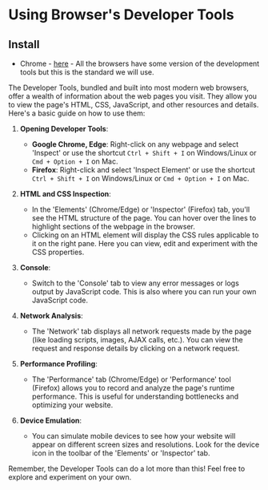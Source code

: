 # Using Browser's Developer Tools

## Install
* Chrome - [here](https://www.google.com/chrome/) - All the browsers have some version of the development tools but this is the standard we will use.

The Developer Tools, bundled and built into most modern web browsers, offer a wealth of information about the web pages you visit. They allow you to view the page's HTML, CSS, JavaScript, and other resources and details. Here's a basic guide on how to use them:

1. **Opening Developer Tools**:
    - **Google Chrome, Edge**: Right-click on any webpage and select 'Inspect' or use the shortcut `Ctrl + Shift + I` on Windows/Linux or `Cmd + Option + I` on Mac.
    - **Firefox**: Right-click and select 'Inspect Element' or use the shortcut `Ctrl + Shift + I` on Windows/Linux or `Cmd + Option + I` on Mac.

2. **HTML and CSS Inspection**:
    - In the 'Elements' (Chrome/Edge) or 'Inspector' (Firefox) tab, you'll see the HTML structure of the page. You can hover over the lines to highlight sections of the webpage in the browser.
    - Clicking on an HTML element will display the CSS rules applicable to it on the right pane. Here you can view, edit and experiment with the CSS properties.

3. **Console**:
    - Switch to the 'Console' tab to view any error messages or logs output by JavaScript code. This is also where you can run your own JavaScript code.

4. **Network Analysis**:
    - The 'Network' tab displays all network requests made by the page (like loading scripts, images, AJAX calls, etc.). You can view the request and response details by clicking on a network request.

5. **Performance Profiling**:
    - The 'Performance' tab (Chrome/Edge) or 'Performance' tool (Firefox) allows you to record and analyze the page's runtime performance. This is useful for understanding bottlenecks and optimizing your website.

6. **Device Emulation**:
    - You can simulate mobile devices to see how your website will appear on different screen sizes and resolutions. Look for the device icon in the toolbar of the 'Elements' or 'Inspector' tab.

Remember, the Developer Tools can do a lot more than this! Feel free to explore and experiment on your own.


